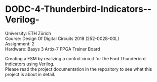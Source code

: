 # DODC-4-Thunderbird-Indicators--Verilog-  
University: ETH Zürich  
Course: Design Of Digital Circuits 2018 (252-0028-00L)  
Assignment: 2  
Hardware: Basys 3 Artix-7 FPGA Trainer Board  
  
Creating a FSM  by realizing a control circuit for the Ford Thunderbird indicators using Verilog.  
Please read the project documentation in the repository to see what this project is about in detail.
